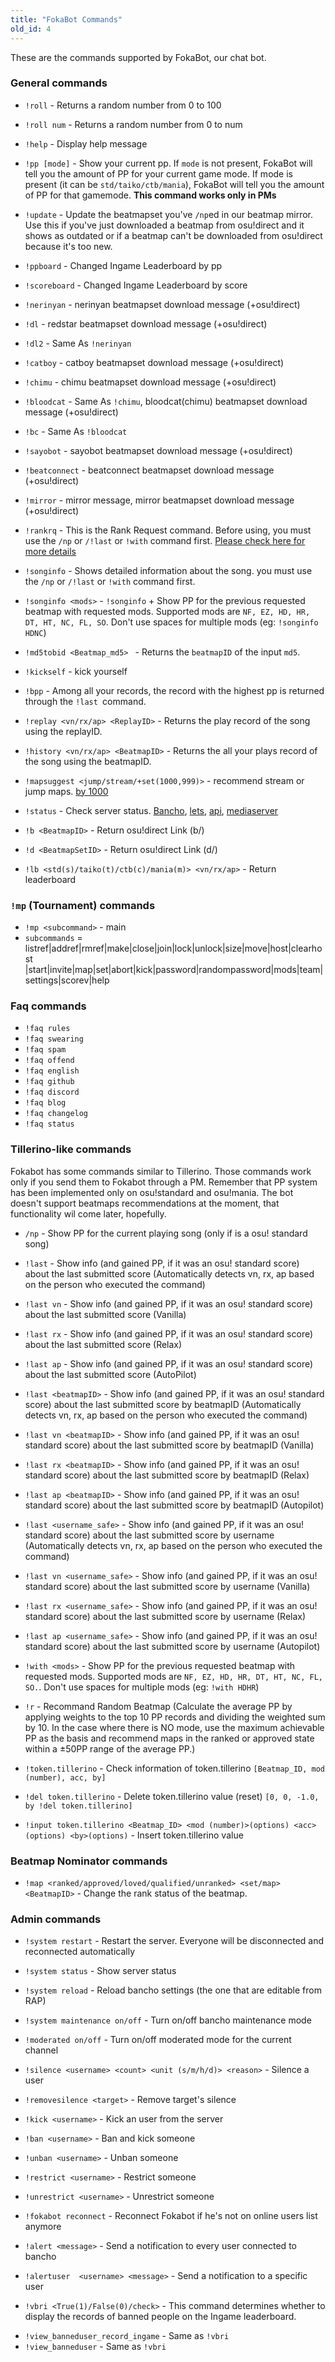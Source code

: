 ```yaml
---
title: "FokaBot Commands"
old_id: 4
---
```

These are the commands supported by FokaBot, our chat bot.

### General commands
- `!roll` - Returns a random number from 0 to 100
- `!roll num` - Returns a random number from 0 to num
- `!help` - Display help message
- `!pp [mode]` - Show your current pp. If `mode` is not present, FokaBot will tell you the amount of PP for your current game mode. If mode is present (it can be `std/taiko/ctb/mania`), FokaBot will tell you the amount of PP for that gamemode. **This command works only in PMs**
- `!update` - Update the beatmapset you've `/np`ed in our beatmap mirror. Use this if you've just downloaded a beatmap from osu!direct and it shows as outdated or if a beatmap can't be downloaded from osu!direct because it's too new.

- `!ppboard` - Changed Ingame Leaderboard by pp
- `!scoreboard` - Changed Ingame Leaderboard by score

- `!nerinyan` - nerinyan beatmapset download message (+osu!direct)
- `!dl` - redstar beatmapset download message (+osu!direct)
- `!dl2` - Same As `!nerinyan`
- `!catboy` - catboy beatmapset download message (+osu!direct)
- `!chimu` - chimu beatmapset download message (+osu!direct)
- `!bloodcat` - Same As `!chimu`, bloodcat(chimu) beatmapset download message (+osu!direct)
- `!bc` - Same As `!bloodcat`
- `!sayobot` - sayobot beatmapset download message (+osu!direct)
- `!beatconnect` - beatconnect beatmapset download message (+osu!direct)
- `!mirror` - mirror message, mirror beatmapset download message (+osu!direct)
- `!rankrq` - This is the Rank Request command. Before using, you must use the `/np` or `/!last` or `!with` command first. [Please check here for more details](/beatmaps/rank_request)
- `!songinfo` - Shows detailed information about the song. you must use the `/np` or `/!last` or `!with` command first.
- `!songinfo <mods>` - `!songinfo` + Show PP for the previous requested beatmap with requested mods. Supported mods are `NF, EZ, HD, HR, DT, HT, NC, FL, SO`. Don't use spaces for multiple mods (eg: `!songinfo HDNC`)
- `!md5tobid <Beatmap_md5> ` - Returns the `beatmapID` of the input `md5`.
- `!kickself` - kick yourself
- `!bpp` - Among all your records, the record with the highest pp is returned through the `!last `command.
- `!replay <vn/rx/ap> <ReplayID>` - Returns the play record of the song using the replayID.
- `!history <vn/rx/ap> <BeatmapID>` - Returns the all your plays record of the song using the beatmapID.
- `!mapsuggest <jump/stream/+set(1000,999)>` - recommend stream or jump maps. [by 1000](https://redstar.moe/u/1000)
- `!status` - Check server status. [Bancho](https://c.redstar.moe/api/v1/serverStatus), [lets](https://old.redstar.moe/letsapi/v1/status), [api](https://redstar.moe/api/v1/ping), [mediaserver](https://b.redstar.moe/status)
- `!b <BeatmapID>` - Return osu!direct Link (b/)
- `!d <BeatmapSetID>` - Return osu!direct Link (d/)
- `!lb <std(s)/taiko(t)/ctb(c)/mania(m)> <vn/rx/ap>` - Return leaderboard

### `!mp` (Tournament) commands
- `!mp <subcommand>` - main
- `subcommands` = listref|addref|rmref|make|close|join|lock|unlock|size|move|host|clearhost
|start|invite|map|set|abort|kick|password|randompassword|mods|team|settings|scorev|help

### Faq commands
- `!faq rules`
- `!faq swearing`
- `!faq spam`
- `!faq offend`
- `!faq english`
- `!faq github`
- `!faq discord`
- `!faq blog`
- `!faq changelog`
- `!faq status`

### Tillerino-like commands
Fokabot has some commands similar to Tillerino. Those commands work only if you send them to Fokabot through a PM. Remember that PP system has been implemented only on osu!standard and osu!mania. The bot doesn't support beatmaps recommendations at the moment, that functionality wil come later, hopefully.

- `/np` - Show PP for the current playing song  (only if is a osu! standard song)

- `!last` - Show info (and gained PP, if it was an osu! standard score) about the last submitted score (Automatically detects vn, rx, ap based on the person who executed the command)
- `!last vn` - Show info (and gained PP, if it was an osu! standard score) about the last submitted score (Vanilla)
- `!last rx` - Show info (and gained PP, if it was an osu! standard score) about the last submitted score (Relax)
- `!last ap` - Show info (and gained PP, if it was an osu! standard score) about the last submitted score (AutoPilot)

- `!last <beatmapID>` - Show info (and gained PP, if it was an osu! standard score) about the last submitted score by beatmapID (Automatically detects vn, rx, ap based on the person who executed the command)
- `!last vn <beatmapID>` - Show info (and gained PP, if it was an osu! standard score) about the last submitted score by beatmapID (Vanilla)
- `!last rx <beatmapID>` - Show info (and gained PP, if it was an osu! standard score) about the last submitted score by beatmapID (Relax)
- `!last ap <beatmapID>` - Show info (and gained PP, if it was an osu! standard score) about the last submitted score by beatmapID (Autopilot)

- `!last <username_safe>` - Show info (and gained PP, if it was an osu! standard score) about the last submitted score by username (Automatically detects vn, rx, ap based on the person who executed the command)
- `!last vn <username_safe>` - Show info (and gained PP, if it was an osu! standard score) about the last submitted score by username (Vanilla)
- `!last rx <username_safe>` - Show info (and gained PP, if it was an osu! standard score) about the last submitted score by username (Relax)
- `!last ap <username_safe>` - Show info (and gained PP, if it was an osu! standard score) about the last submitted score by username (Autopilot)

- `!with <mods>` - Show PP for the previous requested beatmap with requested mods. Supported mods are `NF, EZ, HD, HR, DT, HT, NC, FL, SO.`. Don't use spaces for multiple mods (eg: `!with HDHR`)

- `!r` - Recommand Random Beatmap (Calculate the average PP by applying weights to the top 10 PP records and dividing the weighted sum by 10. In the case where there is NO mode, use the maximum achievable PP as the basis and recommend maps in the ranked or approved state within a ±50PP range of the average PP.)

- `!token.tillerino` - Check information of token.tillerino `[Beatmap_ID, mod (number), acc, by]`
- `!del token.tillerino` - Delete token.tillerino value (reset) `[0, 0, -1.0, by !del token.tillerino]`
- `!input token.tillerino <Beatmap_ID> <mod (number)>(options) <acc>(options) <by>(options)` - Insert token.tillerino value

### Beatmap Nominator commands
- `!map <ranked/approved/loved/qualified/unranked> <set/map> <BeatmapID>` - Change the rank status of the beatmap.

### Admin commands
- `!system restart` - Restart the server. Everyone will be disconnected and reconnected automatically
- `!system status` - Show server status
- `!system reload` - Reload bancho settings (the one that are editable from RAP)
- `!system maintenance on/off` - Turn on/off bancho maintenance mode
- `!moderated on/off` - Turn on/off moderated mode for the current channel
- `!silence <username> <count> <unit (s/m/h/d)> <reason>` - Silence a user
- `!removesilence <target>` - Remove target's silence 
- `!kick <username>` - Kick an user from the server
- `!ban <username>` - Ban and kick someone
- `!unban <username>` - Unban someone
- `!restrict <username>` - Restrict someone
- `!unrestrict <username>` - Unrestrict someone
- `!fokabot reconnect` - Reconnect Fokabot if he's not on online users list anymore
- `!alert <message>` - Send a notification to every user connected to bancho
- `!alertuser  <username> <message>` - Send a notification to a specific user

- `!vbri <True(1)/False(0)/check>` - This command determines whether to display the records of banned people on the Ingame leaderboard.
<!-- Ingame의 leaderboard에서 banned당한 사람들의 기록을 표시여부를 결정하는 명령어 입니다. -->
<!-- This command determines whether to display the records of banned people on the Ingame leaderboard. -->
- `!view_banneduser_record_ingame` - Same as `!vbri`
- `!view_banneduser` - Same as `!vbri`